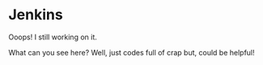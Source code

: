 # Jenkins
Ooops! I still working on it.

What can you see here?
Well, just codes full of crap but, could be helpful!

